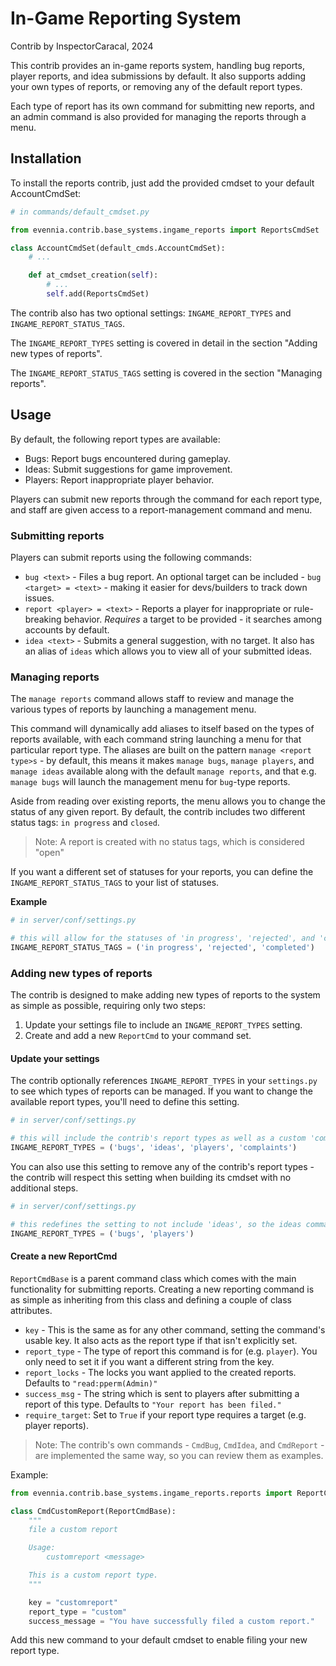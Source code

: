 # In-Game Reporting System

Contrib by InspectorCaracal, 2024

This contrib provides an in-game reports system, handling bug reports, player reports, and idea submissions by default. It also supports adding your own types of reports, or removing any of the default report types.

Each type of report has its own command for submitting new reports, and an admin command is also provided for managing the reports through a menu.

## Installation

To install the reports contrib, just add the provided cmdset to your default AccountCmdSet:

```python
# in commands/default_cmdset.py

from evennia.contrib.base_systems.ingame_reports import ReportsCmdSet

class AccountCmdSet(default_cmds.AccountCmdSet):
    # ...

    def at_cmdset_creation(self):
        # ...
        self.add(ReportsCmdSet)
```

The contrib also has two optional settings: `INGAME_REPORT_TYPES` and `INGAME_REPORT_STATUS_TAGS`.

The `INGAME_REPORT_TYPES` setting is covered in detail in the section "Adding new types of reports".

The `INGAME_REPORT_STATUS_TAGS` setting is covered in the section "Managing reports".

## Usage

By default, the following report types are available:

* Bugs: Report bugs encountered during gameplay.
* Ideas: Submit suggestions for game improvement.
* Players: Report inappropriate player behavior.

Players can submit new reports through the command for each report type, and staff are given access to a report-management command and menu.

### Submitting reports

Players can submit reports using the following commands:

* `bug <text>` - Files a bug report. An optional target can be included - `bug <target> = <text>` - making it easier for devs/builders to track down issues.
* `report <player> = <text>` - Reports a player for inappropriate or rule-breaking behavior. *Requires* a target to be provided - it searches among accounts by default.
* `idea <text>` - Submits a general suggestion, with no target. It also has an alias of `ideas` which allows you to view all of your submitted ideas.

### Managing reports

The `manage reports` command allows staff to review and manage the various types of reports by launching a management menu.

This command will dynamically add aliases to itself based on the types of reports available, with each command string launching a menu for that particular report type. The aliases are built on the pattern `manage <report type>s` - by default, this means it makes `manage bugs`, `manage players`, and `manage ideas` available along with the default `manage reports`, and that e.g. `manage bugs` will launch the management menu for `bug`-type reports.

Aside from reading over existing reports, the menu allows you to change the status of any given report. By default, the contrib includes two different status tags: `in progress` and `closed`.

> Note: A report is created with no status tags, which is considered "open"

If you want a different set of statuses for your reports, you can define the `INGAME_REPORT_STATUS_TAGS` to your list of statuses.

**Example**

```python
# in server/conf/settings.py

# this will allow for the statuses of 'in progress', 'rejected', and 'completed', without the contrib-default of 'closed'
INGAME_REPORT_STATUS_TAGS = ('in progress', 'rejected', 'completed')
```

### Adding new types of reports

The contrib is designed to make adding new types of reports to the system as simple as possible, requiring only two steps:

1. Update your settings file to include an `INGAME_REPORT_TYPES` setting.
2. Create and add a new `ReportCmd` to your command set.

#### Update your settings

The contrib optionally references `INGAME_REPORT_TYPES` in your `settings.py` to see which types of reports can be managed. If you want to change the available report types, you'll need to define this setting.

```python
# in server/conf/settings.py

# this will include the contrib's report types as well as a custom 'complaint' report type
INGAME_REPORT_TYPES = ('bugs', 'ideas', 'players', 'complaints')
```

You can also use this setting to remove any of the contrib's report types - the contrib will respect this setting when building its cmdset with no additional steps.

```python
# in server/conf/settings.py

# this redefines the setting to not include 'ideas', so the ideas command and reports won't be available
INGAME_REPORT_TYPES = ('bugs', 'players')
```

#### Create a new ReportCmd

`ReportCmdBase` is a parent command class which comes with the main functionality for submitting reports. Creating a new reporting command is as simple as inheriting from this class and defining a couple of class attributes.

* `key` - This is the same as for any other command, setting the command's usable key. It also acts as the report type if that isn't explicitly set.
* `report_type` - The type of report this command is for (e.g. `player`). You only need to set it if you want a different string from the key.
* `report_locks` - The locks you want applied to the created reports. Defaults to `"read:pperm(Admin)"`
* `success_msg` - The string which is sent to players after submitting a report of this type. Defaults to `"Your report has been filed."`
* `require_target`: Set to `True` if your report type requires a target (e.g. player reports).

> Note: The contrib's own commands - `CmdBug`, `CmdIdea`, and `CmdReport` - are implemented the same way, so you can review them as examples.

Example:

```python
from evennia.contrib.base_systems.ingame_reports.reports import ReportCmdBase

class CmdCustomReport(ReportCmdBase):
    """
    file a custom report

    Usage:
        customreport <message>

    This is a custom report type.
    """

    key = "customreport"
    report_type = "custom"
    success_message = "You have successfully filed a custom report."
```

Add this new command to your default cmdset to enable filing your new report type.
